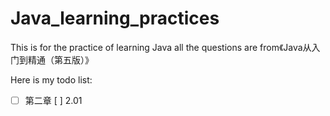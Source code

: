 # Java_learning_practices
This is for the practice of learning Java
all the questions are from《Java从入门到精通（第五版）》

Here is my todo list:
- [ ] 第二章
 [ ] 2.01
